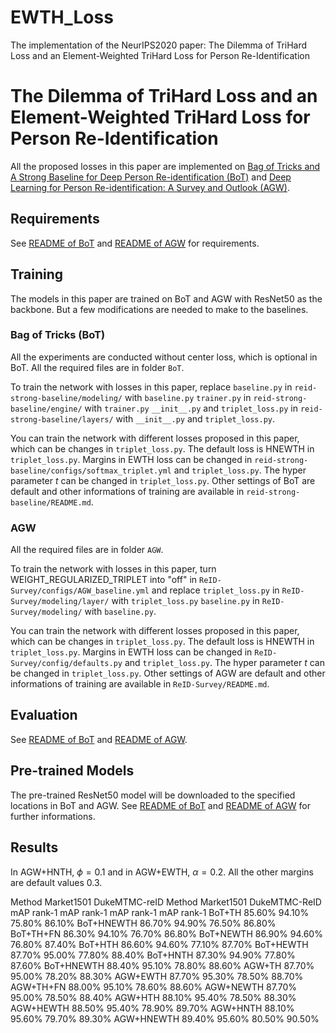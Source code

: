# EWTH_Loss
The implementation of the NeurIPS2020 paper: The Dilemma of TriHard Loss and an Element-Weighted TriHard Loss for Person Re-Identification
# The Dilemma of TriHard Loss and an Element-Weighted TriHard Loss for Person Re-Identification

All the proposed losses in this paper are implemented on [Bag of Tricks and A Strong Baseline for Deep Person Re-identification (BoT)](https://github.com/michuanhaohao/reid-strong-baseline) and [Deep Learning for Person Re-identification: A Survey and Outlook (AGW)](https://github.com/mangye16/ReID-Survey).


## Requirements
See [README of BoT](https://github.com/michuanhaohao/reid-strong-baseline/blob/master/README.md) and [README of AGW](https://github.com/mangye16/ReID-Survey/blob/master/README.md) for requirements.


## Training

The models in this paper are trained on BoT and AGW with ResNet50 as the backbone. But a few modifications are needed to make to the baselines.
### Bag of Tricks (BoT)
All the experiments are conducted without center loss, which is optional in BoT.
All the required files are in folder `BoT`.

To train the network with losses in this paper, replace
`baseline.py` in `reid-strong-baseline/modeling/` with `baseline.py`
`trainer.py` in `reid-strong-baseline/engine/` with `trainer.py`
`__init__.py` and `triplet_loss.py` in `reid-strong-baseline/layers/` with `__init__.py` and `triplet_loss.py`.

You can train the network with different losses proposed in this paper, which can be changes in `triplet_loss.py`. The default loss is HNEWTH in `triplet_loss.py`.
Margins in EWTH loss can be changed in `reid-strong-baseline/configs/softmax_triplet.yml` and `triplet_loss.py`.
The hyper parameter $t$ can be changed in `triplet_loss.py`.
Other settings of BoT are default and other informations of training are available in `reid-strong-baseline/README.md`.

### AGW
All the required files are in folder `AGW`.

To train the network with losses in this paper, turn WEIGHT_REGULARIZED_TRIPLET into "off" in  `ReID-Survey/configs/AGW_baseline.yml` and replace
`triplet_loss.py` in `ReID-Survey/modeling/layer/` with `triplet_loss.py`
`baseline.py` in `ReID-Survey/modeling/` with `baseline.py`.

You can train the network with different losses proposed in this paper, which can be changes in `triplet_loss.py`. The default loss is HNEWTH in `triplet_loss.py`.
Margins in EWTH loss can be changed in `ReID-Survey/config/defaults.py` and `triplet_loss.py`.
The hyper parameter $t$ can be changed in `triplet_loss.py`.
Other settings of AGW are default and other informations of training are available in `ReID-Survey/README.md`.

## Evaluation

See [README of BoT](https://github.com/michuanhaohao/reid-strong-baseline/blob/master/README.md) and [README of AGW](https://github.com/mangye16/ReID-Survey/blob/master/README.md).

## Pre-trained Models
The pre-trained ResNet50 model will be downloaded to the specified locations in  BoT and AGW. See [README of BoT](https://github.com/michuanhaohao/reid-strong-baseline/blob/master/README.md) and [README of AGW](https://github.com/mangye16/ReID-Survey/blob/master/README.md) for further informations.

## Results
In AGW+HNTH, $\phi=0.1$ and in AGW+EWTH, $\alpha=0.2$.
All the other margins are default values 0.3.
  <tr>
    <th class="tg-c3ow" rowspan="2">Method</th>
    <th class="tg-c3ow" colspan="2">Market1501</th>
    <th class="tg-c3ow" colspan="2">DukeMTMC-reID</th>
    <th class="tg-c3ow" rowspan="2">Method</th>
    <th class="tg-c3ow" colspan="2">Market1501</th>
    <th class="tg-c3ow" colspan="2">DukeMTMC-ReID</th>
  </tr>
  <tr>
    <td class="tg-c3ow">mAP</td>
    <td class="tg-c3ow">rank-1</td>
    <td class="tg-c3ow">mAP</td>
    <td class="tg-c3ow">rank-1</td>
    <td class="tg-c3ow">mAP</td>
    <td class="tg-c3ow">rank-1</td>
    <td class="tg-c3ow">mAP</td>
    <td class="tg-c3ow">rank-1</td>
  </tr>
</thead>
<tbody>
  <tr>
    <td class="tg-c3ow">BoT+TH</td>
    <td class="tg-c3ow">85.60%</td>
    <td class="tg-c3ow">94.10%</td>
    <td class="tg-c3ow">75.80%</td>
    <td class="tg-c3ow">86.10%</td>
    <td class="tg-c3ow">BoT+HNEWTH</td>
    <td class="tg-c3ow">86.70%</td>
    <td class="tg-c3ow">94.90%</td>
    <td class="tg-c3ow">76.50%</td>
    <td class="tg-c3ow">86.80%</td>
  </tr>
  <tr>
    <td class="tg-c3ow">BoT+TH+FN</td>
    <td class="tg-c3ow">86.30%</td>
    <td class="tg-c3ow">94.10%</td>
    <td class="tg-c3ow">76.70%</td>
    <td class="tg-c3ow">86.80%</td>
    <td class="tg-c3ow">BoT+NEWTH</td>
    <td class="tg-c3ow">86.90%</td>
    <td class="tg-c3ow">94.60%</td>
    <td class="tg-c3ow">76.80%</td>
    <td class="tg-c3ow">87.40%</td>
  </tr>
  <tr>
    <td class="tg-c3ow">BoT+HTH</td>
    <td class="tg-c3ow">86.60%</td>
    <td class="tg-c3ow">94.60%</td>
    <td class="tg-c3ow">77.10%</td>
    <td class="tg-c3ow">87.70%</td>
    <td class="tg-c3ow">BoT+HEWTH</td>
    <td class="tg-c3ow">87.70%</td>
    <td class="tg-c3ow">95.00%</td>
    <td class="tg-c3ow">77.80%</td>
    <td class="tg-c3ow">88.40%</td>
  </tr>
  <tr>
    <td class="tg-c3ow">BoT+HNTH</td>
    <td class="tg-c3ow">87.30%</td>
    <td class="tg-c3ow">94.90%</td>
    <td class="tg-c3ow">77.80%</td>
    <td class="tg-c3ow">87.60%</td>
    <td class="tg-c3ow">BoT+HNEWTH</td>
    <td class="tg-c3ow">88.40%</td>
    <td class="tg-c3ow">95.10%</td>
    <td class="tg-c3ow">78.80%</td>
    <td class="tg-c3ow">88.60%</td>
  </tr>
  <tr>
    <td class="tg-c3ow">AGW+TH</td>
    <td class="tg-c3ow">87.70%</td>
    <td class="tg-c3ow">95.00%</td>
    <td class="tg-c3ow">78.20%</td>
    <td class="tg-c3ow">88.30%</td>
    <td class="tg-c3ow">AGW+EWTH</td>
    <td class="tg-c3ow">87.70%</td>
    <td class="tg-c3ow">95.30%</td>
    <td class="tg-c3ow">78.50%</td>
    <td class="tg-c3ow">88.70%</td>
  </tr>
  <tr>
    <td class="tg-c3ow">AGW+TH+FN</td>
    <td class="tg-c3ow">88.00%</td>
    <td class="tg-c3ow">95.10%</td>
    <td class="tg-c3ow">78.60%</td>
    <td class="tg-c3ow">88.60%</td>
    <td class="tg-c3ow">AGW+NEWTH</td>
    <td class="tg-c3ow">87.70%</td>
    <td class="tg-c3ow">95.00%</td>
    <td class="tg-c3ow">78.50%</td>
    <td class="tg-c3ow">88.40%</td>
  </tr>
  <tr>
    <td class="tg-c3ow">AGW+HTH</td>
    <td class="tg-c3ow">88.10%</td>
    <td class="tg-c3ow">95.40%</td>
    <td class="tg-c3ow">78.50%</td>
    <td class="tg-c3ow">88.30%</td>
    <td class="tg-c3ow">AGW+HEWTH</td>
    <td class="tg-c3ow">88.50%</td>
    <td class="tg-c3ow">95.40%</td>
    <td class="tg-c3ow">78.90%</td>
    <td class="tg-c3ow">89.70%</td>
  </tr>
  <tr>
    <td class="tg-c3ow">AGW+HNTH</td>
    <td class="tg-c3ow">88.10%</td>
    <td class="tg-c3ow">95.60%</td>
    <td class="tg-c3ow">79.70%</td>
    <td class="tg-c3ow">89.30%</td>
    <td class="tg-c3ow">AGW+HNEWTH</td>
    <td class="tg-c3ow">89.40%</td>
    <td class="tg-c3ow">95.60%</td>
    <td class="tg-c3ow">80.50%</td>
    <td class="tg-c3ow">90.50%</td>
  </tr>
</tbody>
</table>
